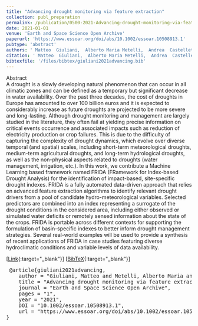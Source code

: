 ```yaml
---
title: "Advancing drought monitoring via feature extraction"
collection: publ_preparation
permalink: /publication/0500-2021-Advancing-drought-monitoring-via-feature-extraction
date: 2021-01-01
venue: 'Earth and Space Science Open Archive'
paperurl: 'https://www.essoar.org/doi/abs/10.1002/essoar.10508913.1'
pubtype: 'abstract'
authors: ' Matteo  Giuliani,  Alberto Maria Metelli,  Andrea  Castelletti, and  Marcello  Restelli'
citation: ' Matteo  Giuliani,  Alberto Maria Metelli,  Andrea  Castelletti, and  Marcello  Restelli&quot;Advancing drought monitoring via feature extraction.&quot; Earth and Space Science Open Archive, 2021'
bibtexfile: '/files/bibtex/giuliani2021advancing.bib'
---
```

Abstract
 <br> A drought is a slowly developing natural phenomenon that can occur in all climatic zones and can be defined as a temporary but significant decrease in water availability. Over the past three decades, the cost of droughts in Europe has amounted to over 100 billion euros and it is expected to considerably increase as future droughts are projected to be more severe and long-lasting. Although drought monitoring and management are largely studied in the literature, they often fail at yielding precise information on critical events occurrence and associated impacts such as reduction of electricity production or crop failures. This is due to the difficulty of capturing the complexity of drought dynamics, which evolve over diverse temporal (and spatial) scales, including short-term meteorological droughts, medium-term agricultural droughts, and long-term hydrological droughts, as well as the non-physical aspects related to droughts (water management, irrigation, etc.). In this work, we contribute a Machine Learning based framework named FRIDA (FRamework for Index-based Drought Analysis) for the identification of impact-based, site-specific drought indexes. FRIDA is a fully automated data-driven approach that relies on advanced feature extraction algorithms to identify relevant drought drivers from a pool of candidate hydro-meteorological variables. Selected predictors are combined into an index representing a surrogate of the drought conditions in the considered area, including either observed or simulated water deficits or remotely sensed information about the state of the crops. FRIDA is portable across different contexts for supporting the formulation of basin-specific indexes to better inform drought management strategies. Several real-world examples will be used to provide a synthesis of recent applications of FRIDA in case studies featuring diverse hydroclimatic conditions and variable levels of data availability. <br> 

 [[Link](https://www.essoar.org/doi/abs/10.1002/essoar.10508913.1){:target="_blank"}] [[BibTeX](/files/bibtex/giuliani2021advancing.bib){:target="_blank"}] 
<pre> @article{giuliani2021advancing,
    author = "Giuliani, Matteo and Metelli, Alberto Maria and Castelletti, Andrea and Restelli, Marcello",
    title = "Advancing drought monitoring via feature extraction",
    journal = "Earth and Space Science Open Archive",
    pages = "1",
    year = "2021",
    DOI = "10.1002/essoar.10508913.1",
    url = "https://www.essoar.org/doi/abs/10.1002/essoar.10508913.1"
} </pre>
